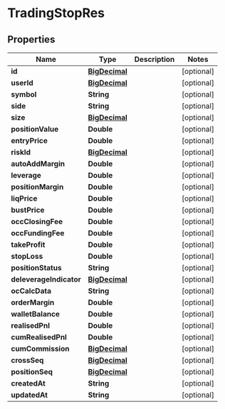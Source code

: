 
# TradingStopRes

## Properties
Name | Type | Description | Notes
------------ | ------------- | ------------- | -------------
**id** | [**BigDecimal**](BigDecimal.md) |  |  [optional]
**userId** | [**BigDecimal**](BigDecimal.md) |  |  [optional]
**symbol** | **String** |  |  [optional]
**side** | **String** |  |  [optional]
**size** | [**BigDecimal**](BigDecimal.md) |  |  [optional]
**positionValue** | **Double** |  |  [optional]
**entryPrice** | **Double** |  |  [optional]
**riskId** | [**BigDecimal**](BigDecimal.md) |  |  [optional]
**autoAddMargin** | **Double** |  |  [optional]
**leverage** | **Double** |  |  [optional]
**positionMargin** | **Double** |  |  [optional]
**liqPrice** | **Double** |  |  [optional]
**bustPrice** | **Double** |  |  [optional]
**occClosingFee** | **Double** |  |  [optional]
**occFundingFee** | **Double** |  |  [optional]
**takeProfit** | **Double** |  |  [optional]
**stopLoss** | **Double** |  |  [optional]
**positionStatus** | **String** |  |  [optional]
**deleverageIndicator** | [**BigDecimal**](BigDecimal.md) |  |  [optional]
**ocCalcData** | **String** |  |  [optional]
**orderMargin** | **Double** |  |  [optional]
**walletBalance** | **Double** |  |  [optional]
**realisedPnl** | **Double** |  |  [optional]
**cumRealisedPnl** | **Double** |  |  [optional]
**cumCommission** | [**BigDecimal**](BigDecimal.md) |  |  [optional]
**crossSeq** | [**BigDecimal**](BigDecimal.md) |  |  [optional]
**positionSeq** | [**BigDecimal**](BigDecimal.md) |  |  [optional]
**createdAt** | **String** |  |  [optional]
**updatedAt** | **String** |  |  [optional]



